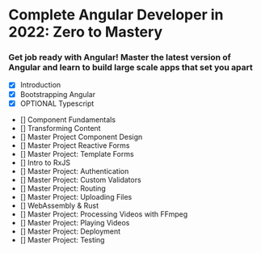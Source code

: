 # Complete Angular Developer in 2022: Zero to Mastery

### Get job ready with Angular! Master the latest version of Angular and learn to build large scale apps that set you apart

- [x] Introduction
- [x] Bootstrapping Angular
- [x] OPTIONAL Typescript
- [] Component Fundamentals
- [] Transforming Content
- [] Master Project Component Design
- [] Master Project Reactive Forms
- [] Master Project: Template Forms
- [] Intro to RxJS
- [] Master Project: Authentication
- [] Master Project: Custom Validators
- [] Master Project: Routing
- [] Master Project: Uploading Files
- [] WebAssembly & Rust
- [] Master Project: Processing Videos with FFmpeg
- [] Master Project: Playing Videos
- [] Master Project: Deployment
- [] Master Project: Testing